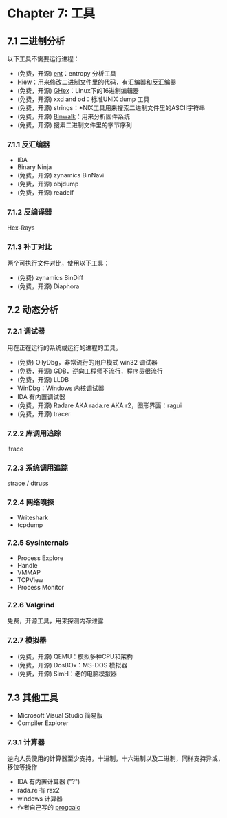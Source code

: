 # Chapter 7: 工具
## 7.1 二进制分析
以下工具不需要运行进程：

* (免费，开源) [ent](http://www.fourmilab.ch/random/)：entropy 分析工具
* [Hiew](http://hiew.ru)：用来修改二进制文件里的代码，有汇编器和反汇编器
* (免费，开源) [GHex](https://wiki.gnome.org/Apps/Ghex)：Linux下的16进制编辑器
* (免费，开源) xxd and od：标准UNIX dump 工具
* (免费，开源) strings：*NIX工具用来搜索二进制文件里的ASCII字符串
* (免费，开源) [Binwalk](http://binwalk.org/)：用来分析固件系统
* (免费，开源) 搜素二进制文件里的字节序列

### 7.1.1 反汇编器

* IDA
* Binary Ninja
* (免费，开源) zynamics BinNavi
* (免费，开源) objdump
* (免费，开源) readelf

### 7.1.2 反编译器

Hex-Rays

### 7.1.3 补丁对比
两个可执行文件对比，使用以下工具：

* (免费) zynamics BinDiff
* (免费，开源) Diaphora

## 7.2 动态分析
### 7.2.1 调试器
用在正在运行的系统或运行的进程的工具。

* (免费) OllyDbg，非常流行的用户模式 win32 调试器
* (免费，开源) GDB，逆向工程师不流行，程序员很流行
* (免费，开源) LLDB
* WinDbg：Windows 内核调试器
* IDA 有内置调试器
* (免费，开源) Radare AKA rada.re AKA r2，图形界面：ragui
* (免费，开源) tracer

### 7.2.2 库调用追踪
ltrace

### 7.2.3 系统调用追踪
strace / dtruss

### 7.2.4 网络嗅探

* Writeshark
* tcpdump

### 7.2.5 Sysinternals

* Process Explore
* Handle
* VMMAP
* TCPView
* Process Monitor

### 7.2.6 Valgrind

免费，开源工具，用来探测内存泄露

### 7.2.7 模拟器

* (免费，开源) QEMU：模拟多种CPU和架构
* (免费，开源) DosBOx：MS-DOS 模拟器
* (免费，开源) SimH：老的电脑模拟器

## 7.3 其他工具

* Microsoft Visual Studio 简易版
* Compiler Explorer

### 7.3.1 计算器
逆向人员使用的计算器至少支持，十进制，十六进制以及二进制，同样支持异或，移位等操作

* IDA 有内置计算器 ("?")
* rada.re 有 rax2
* windows 计算器
* 作者自己写的 [progcalc](https://github.com/DennisYurichev/progcalc)